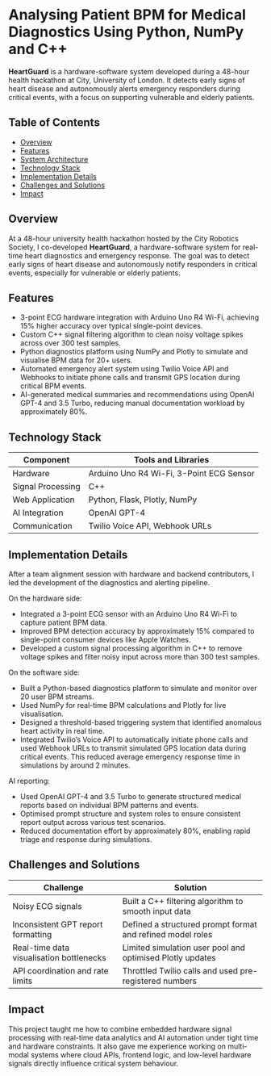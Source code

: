 # Analysing Patient BPM for Medical Diagnostics Using Python, NumPy and C++

**HeartGuard** is a hardware-software system developed during a 48-hour health hackathon at City, University of London. It detects early signs of heart disease and autonomously alerts emergency responders during critical events, with a focus on supporting vulnerable and elderly patients.

## Table of Contents

- [Overview](#overview)
- [Features](#features)
- [System Architecture](#system-architecture)
- [Technology Stack](#technology-stack)
- [Implementation Details](#implementation-details)
- [Challenges and Solutions](#challenges-and-solutions)
- [Impact](#impact)

## Overview

At a 48-hour university health hackathon hosted by the City Robotics Society, I co-developed **HeartGuard**, a hardware-software system for real-time heart diagnostics and emergency response. The goal was to detect early signs of heart disease and autonomously notify responders in critical events, especially for vulnerable or elderly patients.

## Features

- 3-point ECG hardware integration with Arduino Uno R4 Wi-Fi, achieving 15% higher accuracy over typical single-point devices.
- Custom C++ signal filtering algorithm to clean noisy voltage spikes across over 300 test samples.
- Python diagnostics platform using NumPy and Plotly to simulate and visualise BPM data for 20+ users.
- Automated emergency alert system using Twilio Voice API and Webhooks to initiate phone calls and transmit GPS location during critical BPM events.
- AI-generated medical summaries and recommendations using OpenAI GPT-4 and 3.5 Turbo, reducing manual documentation workload by approximately 80%.


## Technology Stack

| Component         | Tools and Libraries                       |
|------------------|--------------------------------------------|
| Hardware          | Arduino Uno R4 Wi-Fi, 3-Point ECG Sensor   |
| Signal Processing | C++                                       |
| Web Application   | Python, Flask, Plotly, NumPy               |
| AI Integration    | OpenAI GPT-4                               |
| Communication     | Twilio Voice API, Webhook URLs             |

## Implementation Details

After a team alignment session with hardware and backend contributors, I led the development of the diagnostics and alerting pipeline.

On the hardware side:
- Integrated a 3-point ECG sensor with an Arduino Uno R4 Wi-Fi to capture patient BPM data.
- Improved BPM detection accuracy by approximately 15% compared to single-point consumer devices like Apple Watches.
- Developed a custom signal processing algorithm in C++ to remove voltage spikes and filter noisy input across more than 300 test samples.

On the software side:
- Built a Python-based diagnostics platform to simulate and monitor over 20 user BPM streams.
- Used NumPy for real-time BPM calculations and Plotly for live visualisation.
- Designed a threshold-based triggering system that identified anomalous heart activity in real time.
- Integrated Twilio’s Voice API to automatically initiate phone calls and used Webhook URLs to transmit simulated GPS location data during critical events. This reduced average emergency response time in simulations by around 2 minutes.

AI reporting:
- Used OpenAI GPT-4 and 3.5 Turbo to generate structured medical reports based on individual BPM patterns and events.
- Optimised prompt structure and system roles to ensure consistent report output across various test scenarios.
- Reduced documentation effort by approximately 80%, enabling rapid triage and response during simulations.

## Challenges and Solutions

| Challenge                              | Solution                                                   |
|---------------------------------------|------------------------------------------------------------|
| Noisy ECG signals                     | Built a C++ filtering algorithm to smooth input data       |
| Inconsistent GPT report formatting    | Defined a structured prompt format and refined model roles |
| Real-time data visualisation bottlenecks | Limited simulation user pool and optimised Plotly updates |
| API coordination and rate limits      | Throttled Twilio calls and used pre-registered numbers     |

## Impact

This project taught me how to combine embedded hardware signal processing with real-time data analytics and AI automation under tight time and hardware constraints. It also gave me experience working on multi-modal systems where cloud APIs, frontend logic, and low-level hardware signals directly influence critical system behaviour.

